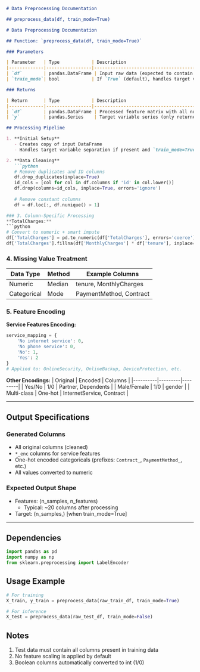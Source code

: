 
```markdown
# Data Preprocessing Documentation

## preprocess_data(df, train_mode=True)

# Data Preprocessing Documentation

## Function: `preprocess_data(df, train_mode=True)`

### Parameters

| Parameter   | Type            | Description                                                                 |
|-------------|-----------------|-----------------------------------------------------------------------------|
| `df`        | pandas.DataFrame | Input raw data (expected to contain Telco customer churn features)          |
| `train_mode`| bool            | If `True` (default), handles target variable `'churned'` separation        |

### Returns

| Return      | Type            | Description                                                                 |
|-------------|-----------------|-----------------------------------------------------------------------------|
| `df`        | pandas.DataFrame | Processed feature matrix with all numeric values                            |
| `y`         | pandas.Series    | Target variable series (only returned when `train_mode=True`)               |

## Processing Pipeline

1. **Initial Setup**  
   - Creates copy of input DataFrame
   - Handles target variable separation if present and `train_mode=True`

2. **Data Cleaning**  
   ```python
   # Remove duplicates and ID columns
   df.drop_duplicates(inplace=True)
   id_cols = [col for col in df.columns if 'id' in col.lower()]
   df.drop(columns=id_cols, inplace=True, errors='ignore')
   
   # Remove constant columns
   df = df.loc[:, df.nunique() > 1]

### 3. Column-Specific Processing
**TotalCharges:**
```python
# Convert to numeric + smart impute
df['TotalCharges'] = pd.to_numeric(df['TotalCharges'], errors='coerce')
df['TotalCharges'].fillna(df['MonthlyCharges'] * df['tenure'], inplace=True)
```

### 4. Missing Value Treatment
| Data Type | Method | Example Columns |
|-----------|--------|-----------------|
| Numeric | Median | tenure, MonthlyCharges |
| Categorical | Mode | PaymentMethod, Contract |

### 5. Feature Encoding
**Service Features Encoding:**
```python
service_mapping = {
    'No internet service': 0,
    'No phone service': 0,
    'No': 1,
    'Yes': 2
}
# Applied to: OnlineSecurity, OnlineBackup, DeviceProtection, etc.
```

**Other Encodings:**
| Original | Encoded | Columns |
|----------|---------|---------|
| Yes/No | 1/0 | Partner, Dependents |
| Male/Female | 1/0 | gender |
| Multi-class | One-hot | InternetService, Contract |

---

## Output Specifications
### Generated Columns
- All original columns (cleaned)
- `*_enc` columns for service features
- One-hot encoded categoricals (prefixes: `Contract_`, `PaymentMethod_`, etc.)
- All values converted to numeric

### Expected Output Shape
- Features: (n_samples, n_features) 
  - Typical: ~20 columns after processing
- Target: (n_samples,) [when train_mode=True]

---

## Dependencies
```python
import pandas as pd
import numpy as np
from sklearn.preprocessing import LabelEncoder
```

## Usage Example
```python
# For training
X_train, y_train = preprocess_data(raw_train_df, train_mode=True)

# For inference
X_test = preprocess_data(raw_test_df, train_mode=False)
```

## Notes
1. Test data must contain all columns present in training data
2. No feature scaling is applied by default
3. Boolean columns automatically converted to int (1/0)
```
